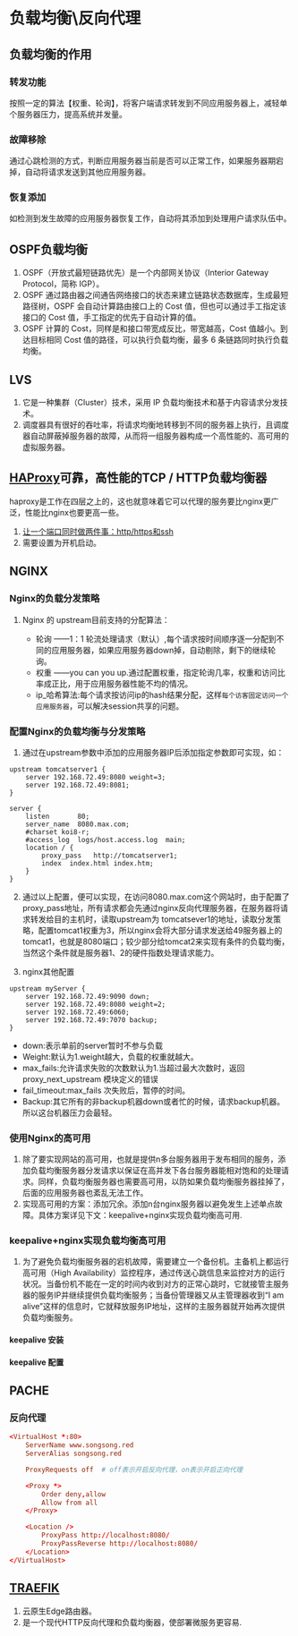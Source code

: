 # 负载均衡\反向代理


## 负载均衡的作用

### 转发功能

按照一定的算法【权重、轮询】，将客户端请求转发到不同应用服务器上，减轻单个服务器压力，提高系统并发量。

### 故障移除

通过心跳检测的方式，判断应用服务器当前是否可以正常工作，如果服务器期宕掉，自动将请求发送到其他应用服务器。

### 恢复添加

如检测到发生故障的应用服务器恢复工作，自动将其添加到处理用户请求队伍中。

## OSPF负载均衡

1. OSPF（开放式最短链路优先）是一个内部网关协议（Interior Gateway Protocol，简称 IGP）。
2. OSPF 通过路由器之间通告网络接口的状态来建立链路状态数据库，生成最短路径树，OSPF 会自动计算路由接口上的 Cost 值，但也可以通过手工指定该接口的 Cost 值，手工指定的优先于自动计算的值。
3. OSPF 计算的 Cost，同样是和接口带宽成反比，带宽越高，Cost 值越小。到达目标相同 Cost 值的路径，可以执行负载均衡，最多 6 条链路同时执行负载均衡。

## LVS

1. 它是一种集群（Cluster）技术，采用 IP 负载均衡技术和基于内容请求分发技术。
2. 调度器具有很好的吞吐率，将请求均衡地转移到不同的服务器上执行，且调度器自动屏蔽掉服务器的故障，从而将一组服务器构成一个高性能的、高可用的虚拟服务器。

## [HAProxy](https://www.haproxy.org/)可靠，高性能的TCP / HTTP负载均衡器

haproxy是工作在四层之上的，这也就意味着它可以代理的服务要比nginx更广泛，性能比nginx也要更高一些。

1. [让一个端口同时做两件事：http/https和ssh](https://blog.csdn.net/muye0503/article/details/45721411)
2. 需要设置为开机启动。

## NGINX

### Nginx的负载分发策略

1. Nginx 的 upstream目前支持的分配算法： 

    * 轮询 ——1：1 轮流处理请求（默认）,每个请求按时间顺序逐一分配到不同的应用服务器，如果应用服务器down掉，自动剔除，剩下的继续轮询。 
    * 权重 ——you can you up.通过配置权重，指定轮询几率，权重和访问比率成正比，用于应用服务器性能不均的情况。 
    * ip_哈希算法:每个请求按访问ip的hash结果分配，这样`每个访客固定访问一个应用服务器`，可以解决session共享的问题。 

### 配置Nginx的负载均衡与分发策略

1. 通过在upstream参数中添加的应用服务器IP后添加指定参数即可实现，如：

```
upstream tomcatserver1 {
    server 192.168.72.49:8080 weight=3;
    server 192.168.72.49:8081;
} 
 
server {
    listen       80;
    server_name  8080.max.com;
    #charset koi8-r;
    #access_log  logs/host.access.log  main;
    location / {
        proxy_pass   http://tomcatserver1;
        index  index.html index.htm;
    }
} 
```

2. 通过以上配置，便可以实现，在访问8080.max.com这个网站时，由于配置了proxy_pass地址，所有请求都会先通过nginx反向代理服务器，在服务器将请求转发给目的主机时，读取upstream为 tomcatsever1的地址，读取分发策略，配置tomcat1权重为3，所以nginx会将大部分请求发送给49服务器上的tomcat1，也就是8080端口；较少部分给tomcat2来实现有条件的负载均衡，当然这个条件就是服务器1、2的硬件指数处理请求能力。 

3. nginx其他配置

```
upstream myServer {  
    server 192.168.72.49:9090 down; 
    server 192.168.72.49:8080 weight=2; 
    server 192.168.72.49:6060; 
    server 192.168.72.49:7070 backup; 
}
```

* down:表示单前的server暂时不参与负载
* Weight:默认为1.weight越大，负载的权重就越大。
* max_fails:允许请求失败的次数默认为1.当超过最大次数时，返回proxy_next_upstream 模块定义的错误
* fail_timeout:max_fails 次失败后，暂停的时间。
* Backup:其它所有的非backup机器down或者忙的时候，请求backup机器。所以这台机器压力会最轻。

### 使用Nginx的高可用 

1. 除了要实现网站的高可用，也就是提供n多台服务器用于发布相同的服务，添加负载均衡服务器分发请求以保证在高并发下各台服务器能相对饱和的处理请求。同样，负载均衡服务器也需要高可用，以防如果负载均衡服务器挂掉了，后面的应用服务器也紊乱无法工作。
2. 实现高可用的方案：添加冗余。添加n台nginx服务器以避免发生上述单点故障。具体方案详见下文：keepalive+nginx实现负载均衡高可用.

### keepalive+nginx实现负载均衡高可用

1. 为了避免负载均衡服务器的宕机故障，需要建立一个备份机。主备机上都运行高可用（High Availability）监控程序，通过传送心跳信息来监控对方的运行状况。当备份机不能在一定的时间内收到对方的正常心跳时，它就接管主服务器的服务IP并继续提供负载均衡服务；当备份管理器又从主管理器收到“I am alive”这样的信息时，它就释放服务IP地址，这样的主服务器就开始再次提供负载均衡服务。

#### keepalive 安装

#### keepalive 配置

## PACHE

### 反向代理

```conf
<VirtualHost *:80>
    ServerName www.songsong.red
    ServerAlias songsong.red

    ProxyRequests off  # off表示开启反向代理，on表示开启正向代理

    <Proxy *>
        Order deny,allow
        Allow from all
    </Proxy>

    <Location />
        ProxyPass http://localhost:8080/
        ProxyPassReverse http://localhost:8080/
    </Location>
</VirtualHost>
```

## [TRAEFIK](https://github.com/containous/traefik)

1. 云原生Edge路由器。
2. 是一个现代HTTP反向代理和负载均衡器，使部署微服务更容易. 
